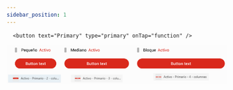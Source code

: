 ```yaml
---
sidebar_position: 1
---
```


```
  <button text="Primary" type="primary" onTap="function" />
```
![primario](./img/primario.png)
